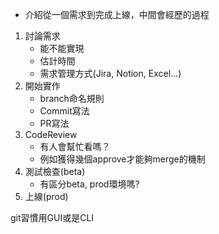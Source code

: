 * 介紹從一個需求到完成上線，中間會經歷的過程

1. 討論需求
	* 能不能實現
	* 估計時間
	* 需求管理方式(Jira, Notion, Excel...)
2. 開始實作
	* branch命名規則
	* Commit寫法
	* PR寫法
3. CodeReview
	* 有人會幫忙看嗎？
	* 例如獲得幾個approve才能夠merge的機制
4. 測試檢查(beta)
	* 有區分beta, prod環境嗎?
5. 上線(prod)


git習慣用GUI或是CLI